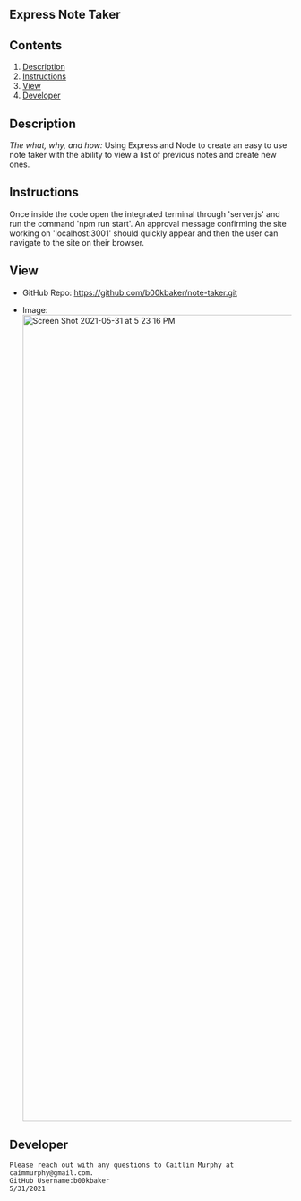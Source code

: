 ## Express Note Taker

  ## Contents
 1. [Description](#Description)
 2. [Instructions](#Instructions)
 3. [View](#View)
 4. [Developer](#Developer)
 
  
  ## Description 
  
  *The what, why, and how:* 
   Using Express and Node to create an easy to use note taker with the ability to view a list of previous notes and create new ones.

  
  ## Instructions
   Once inside the code open the integrated terminal through 'server.js' and run the command 'npm run start'. An approval message confirming the site working on 'localhost:3001' should quickly appear and then the user can navigate to the site on their browser.

  ## View
  * GitHub Repo: https://github.com/b00kbaker/note-taker.git
  
  * Image: <img width="1439" alt="Screen Shot 2021-05-31 at 5 23 16 PM" src="https://user-images.githubusercontent.com/72171646/120248643-431d9700-c235-11eb-898f-e8b1a154dbf3.png">
  
  
  ## Developer
    Please reach out with any questions to Caitlin Murphy at caimmurphy@gmail.com.
    GitHub Username:b00kbaker
    5/31/2021